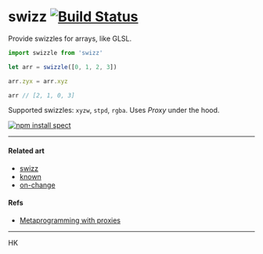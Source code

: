 # swizz [![Build Status](https://travis-ci.org/dy/swizz.svg?branch=gh-pages)](https://travis-ci.org/dy/swizz)

Provide swizzles for arrays, like GLSL.

```js
import swizzle from 'swizz'

let arr = swizzle([0, 1, 2, 3])

arr.zyx = arr.xyz

arr // [2, 1, 0, 3]
```

Supported swizzles: `xyzw`, `stpd`, `rgba`.
Uses _Proxy_ under the hood.

[![npm install spect](https://nodei.co/npm/spect.png?mini=true)](https://npmjs.org/package/spect/)

---

#### Related art

* [swizz](https://ghub.io/swizz)
* [known](https://ghub.io/known)
* [on-change](https://ghub.io/on-change)

#### Refs

* [Metaprogramming with proxies](https://exploringjs.com/es6/ch_proxies.html)

---

HK

